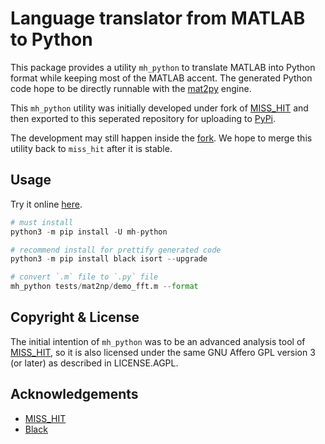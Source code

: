 # Language translator from MATLAB to Python

This package provides a utility `mh_python` to translate MATLAB into Python format while keeping most of the MATLAB accent.
The generated Python code hope to be directly runnable with the [mat2py](https://mat2py.org) engine.

This `mh_python` utility was initially developed under fork of [MISS_HIT](https://github.com/florianschanda/miss_hit) 
and then exported to this seperated repository for uploading to [PyPi](https://pypi.org/project/mh-python/).

The development may still happen inside the [fork](https://github.com/mat2py/miss_hit). We hope to merge this utility
back to `miss_hit` after it is stable.

## Usage

Try it online [here](https://translate.mat2py.org/).

```python
# must install 
python3 -m pip install -U mh-python

# recommend install for prettify generated code
python3 -m pip install black isort --upgrade

# convert `.m` file to `.py` file
mh_python tests/mat2np/demo_fft.m --format 
```

## Copyright & License

The initial intention of `mh_python` was to be an advanced analysis tool of [MISS_HIT](https://github.com/florianschanda/miss_hit),
so it is also licensed under the same GNU Affero GPL version 3 (or later) as described in LICENSE.AGPL.

## Acknowledgements
- [MISS_HIT](https://github.com/florianschanda/miss_hit)
- [Black](https://github.com/psf/black)

